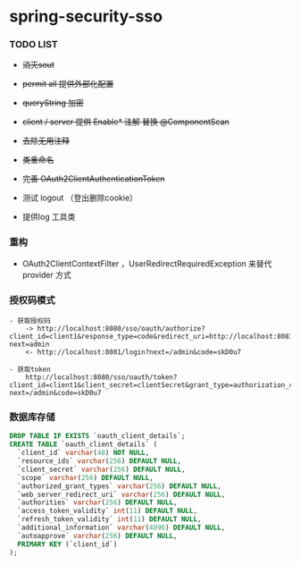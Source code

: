 # spring-security-sso



### TODO LIST

- ~~消灭sout~~
- ~~permit all 提供外部化配置~~
- ~~queryString 加密~~
- ~~client / server 提供 Enable* 注解  替换 @ComponentScan~~
- ~~去除无用注释~~
- ~~类重命名~~
- ~~完善 OAuth2ClientAuthenticationToken~~

- 测试 logout （登出删除cookie）
- 提供log 工具类





### 重构
- OAuth2ClientContextFilter ，UserRedirectRequiredException 来替代 provider 方式




### 授权码模式

~~~
- 获取授权码
	-> http://localhost:8080/sso/oauth/authorize?client_id=client1&response_type=code&redirect_uri=http://localhost:8081/login?next=admin
	<- http://localhost:8081/login?next=/admin&code=skD0u7

- 获取token
	http://localhost:8080/sso/oauth/token?client_id=client1&client_secret=clientSecret&grant_type=authorization_code&redirect_uri=http://localhost:8081/login?next=/admin&code=skD0u7
~~~




### 数据库存储
~~~sql
DROP TABLE IF EXISTS `oauth_client_details`;
CREATE TABLE `oauth_client_details` (
  `client_id` varchar(48) NOT NULL,
  `resource_ids` varchar(256) DEFAULT NULL,
  `client_secret` varchar(256) DEFAULT NULL,
  `scope` varchar(256) DEFAULT NULL,
  `authorized_grant_types` varchar(256) DEFAULT NULL,
  `web_server_redirect_uri` varchar(256) DEFAULT NULL,
  `authorities` varchar(256) DEFAULT NULL,
  `access_token_validity` int(11) DEFAULT NULL,
  `refresh_token_validity` int(11) DEFAULT NULL,
  `additional_information` varchar(4096) DEFAULT NULL,
  `autoapprove` varchar(256) DEFAULT NULL,
  PRIMARY KEY (`client_id`)
);
~~~